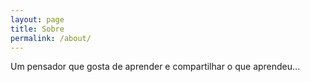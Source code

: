 ```yaml
---
layout: page
title: Sobre
permalink: /about/
---
```


Um pensador que gosta de aprender e compartilhar o que aprendeu...
